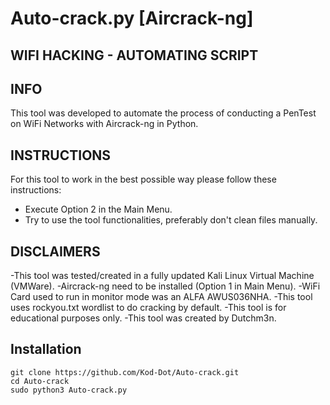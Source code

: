 # Auto-crack.py [Aircrack-ng]

## WIFI HACKING - AUTOMATING SCRIPT

## INFO

This tool was developed to automate the process of conducting
a PenTest on WiFi Networks with Aircrack-ng in Python.


## INSTRUCTIONS

For this tool to work in the best possible way
please follow these instructions:
- Execute Option 2 in the Main Menu.
- Try to use the tool functionalities, 
  preferably don't clean files manually.


## DISCLAIMERS

-This tool was tested/created in a fully updated Kali Linux
  Virtual Machine (VMWare).
-Aircrack-ng need to be installed (Option 1 in Main Menu).
-WiFi Card used to run in monitor mode was an ALFA AWUS036NHA.
-This tool uses rockyou.txt wordlist to do cracking by default.
-This tool is for educational purposes only.
-This tool was created by Dutchm3n.

## Installation

```
git clone https://github.com/Kod-Dot/Auto-crack.git
cd Auto-crack
sudo python3 Auto-crack.py
```
